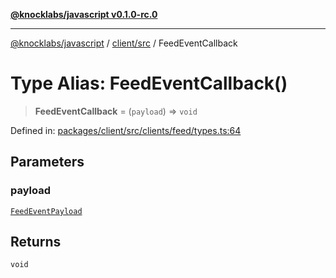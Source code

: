 [**@knocklabs/javascript v0.1.0-rc.0**](../../../README.md)

***

[@knocklabs/javascript](../../../modules.md) / [client/src](../README.md) / FeedEventCallback

# Type Alias: FeedEventCallback()

> **FeedEventCallback** = (`payload`) => `void`

Defined in: [packages/client/src/clients/feed/types.ts:64](https://github.com/knocklabs/javascript/blob/main/packages/client/src/clients/feed/types.ts#L64)

## Parameters

### payload

[`FeedEventPayload`](../interfaces/FeedEventPayload.md)

## Returns

`void`
